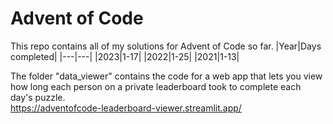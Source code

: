 # Advent of Code
This repo contains all of my solutions for Advent of Code so far.
|Year|Days completed|
|---|---|
|2023|1-17|
|2022|1-25|
|2021|1-13|

The folder "data_viewer" contains the code for a web app that lets you view how long each person on a private leaderboard took to complete each day's puzzle.\
https://adventofcode-leaderboard-viewer.streamlit.app/
